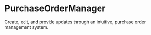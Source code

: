 # PurchaseOrderManager
Create, edit, and provide updates through an intuitive, purchase order management system. 
